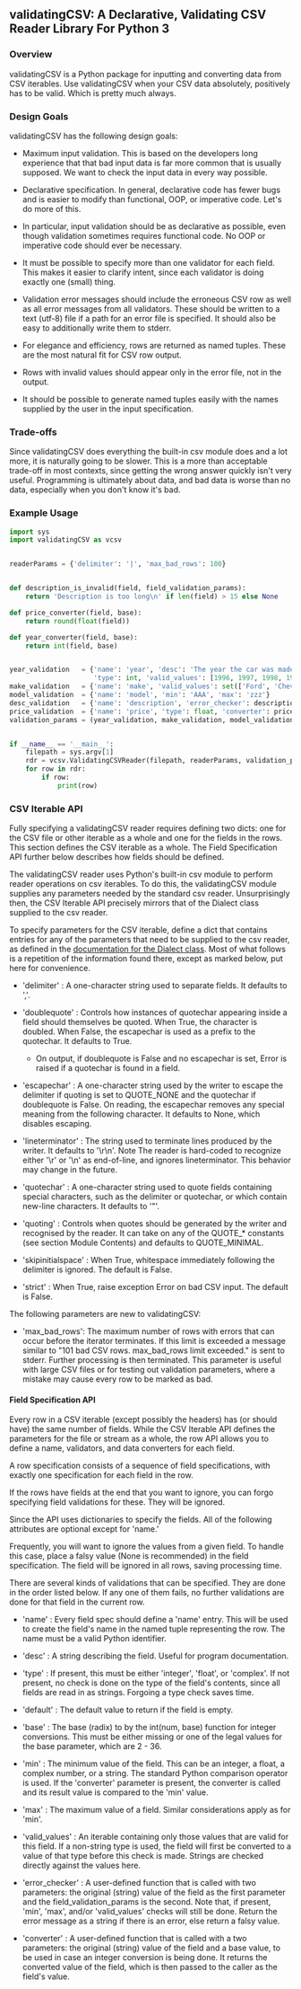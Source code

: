 ## validatingCSV: A Declarative, Validating CSV Reader Library For Python 3

### Overview

validatingCSV is a Python package for inputting and converting data from CSV iterables.
Use validatingCSV when your CSV data absolutely, positively has to be valid.
Which is pretty much always.

### Design Goals

validatingCSV has the following design goals:

* Maximum input validation. This is based on the developers long experience that
that bad input data is far more common that is usually supposed. We want to check the
input data in every way possible.

* Declarative specification. In general, declarative code has fewer bugs and is easier
to modify than functional, OOP, or imperative code. Let's do more of this.

* In particular, input validation should be as declarative as possible, even though validation
sometimes requires functional code. No OOP or imperative code should ever be necessary.

* It must be possible to specify more than one validator for each field.
This makes it easier to clarify intent, since each validator is doing exactly one (small) thing.

* Validation error messages should include the erroneous CSV row as well as all error
messages from all validators. These should be written to a text (utf-8) file if a path
for an error file is specified. It should also be easy to additionally write them to stderr.

* For elegance and efficiency, rows are returned as named tuples. These are the most natural
fit for CSV row output.

* Rows with invalid values should appear only in the error file, not in the output.

* It should be possible to generate named tuples easily with the names supplied by
the user in the input specification.

### Trade-offs

Since validatingCSV does everything the built-in csv module does and a lot more, it is naturally
going to be slower. This is a more than acceptable trade-off in most contexts, since getting
the wrong answer quickly isn't very useful. Programming is ultimately about data, and bad
data is worse than no data, especially when you don't know it's bad.

### Example Usage

```python
import sys
import validatingCSV as vcsv


readerParams = {'delimiter': '|', 'max_bad_rows': 100}


def description_is_invalid(field, field_validation_params):
    return 'Description is too long\n' if len(field) > 15 else None

def price_converter(field, base):
    return round(float(field))

def year_converter(field, base):
    return int(field, base)


year_validation   = {'name': 'year', 'desc': 'The year the car was made.',
                     'type': int, 'valid_values': [1996, 1997, 1998, 1999], 'converter': year_converter}
make_validation   = {'name': 'make', 'valid_values': set(['Ford', 'Chevy', 'Jeep'])}
model_validation  = {'name': 'model', 'min': 'AAA', 'max': 'zzz'}
desc_validation   = {'name': 'description', 'error_checker': description_is_invalid}
price_validation  = {'name': 'price', 'type': float, 'converter': price_converter}
validation_params = (year_validation, make_validation, model_validation, desc_validation, price_validation)


if __name__ == '__main__':
    filepath = sys.argv[1]
    rdr = vcsv.ValidatingCSVReader(filepath, readerParams, validation_params)
    for row in rdr:
        if row:
            print(row)

```

### CSV Iterable API

Fully specifying a validatingCSV reader requires defining two dicts: one for the
CSV file or other iterable as a whole and one for the fields in the rows.
This section defines the CSV iterable as a whole.
The Field Specification API further below describes how fields should be defined.

The validatingCSV reader uses Python's built-in csv module to perform reader 
operations on csv iterables. To do this, the validatingCSV module supplies any
parameters needed by the standard csv reader. Unsurprisingly then, the
CSV Iterable API precisely mirrors that of the Dialect class supplied to the
csv reader.

To specify parameters for the CSV iterable, define a dict that contains entries for
any of the parameters that need to be supplied to the csv reader, as defined in
the [documentation for the Dialect class](https://docs.python.org/3/library/csv.html#csv-fmt-params).
Most of what follows is a repetition of the information found there, except as marked below,
put here for convenience.

* 'delimiter' : A one-character string used to separate fields. It defaults to ','.

* 'doublequote' : Controls how instances of quotechar appearing inside a field should themselves be quoted. When True, the character is doubled. When False, the escapechar is used as a prefix to the quotechar. It defaults to True.

  * On output, if doublequote is False and no escapechar is set, Error is raised if a quotechar is found in a field.

* 'escapechar' : A one-character string used by the writer to escape the delimiter if quoting is set to QUOTE_NONE and the quotechar if doublequote is False. On reading, the escapechar removes any special meaning from the following character. It defaults to None, which disables escaping.

* 'lineterminator' : The string used to terminate lines produced by the writer. It defaults to '\r\n'. Note The reader is hard-coded to recognize either '\r' or '\n' as end-of-line, and ignores lineterminator. This behavior may change in the future.

* 'quotechar' : A one-character string used to quote fields containing special characters, such as the delimiter or quotechar, or which contain new-line characters. It defaults to '"'.

* 'quoting' : Controls when quotes should be generated by the writer and recognised by the reader. It can take on any of the QUOTE_* constants (see section Module Contents) and defaults to QUOTE_MINIMAL.

* 'skipinitialspace' : When True, whitespace immediately following the delimiter is ignored. The default is False.

* 'strict' : When True, raise exception Error on bad CSV input. The default is False.

The following parameters are new to validatingCSV:

* 'max_bad_rows': The maximum number of rows with errors that can occur before the iterator terminates.
  If this limit is exceeded a message similar to "101 bad CSV rows. max_bad_rows limit exceeded." is sent
  to stderr. Further processing is then terminated. This parameter is useful with large CSV files or for
  testing out validation parameters, where a mistake may cause every row to be marked as bad.


#### Field Specification API

Every row in a CSV iterable (except possibly the headers) has (or should have) the same number of fields.
While the CSV Iterable API defines the parameters for the file or stream as a whole,
the row API allows you to define a name, validators, and data converters for each field.

A row specification consists of a sequence of field specifications,
with exactly one specification for each field in the row.

If the rows have fields at the end that you want to ignore, you can forgo specifying
field validations for these. They will be ignored.

Since the API uses dictionaries to specify the fields.
All of the following attributes are optional except for 'name.'

Frequently, you will want to ignore the values from a given field.
To handle this case, place a falsy value (None is recommended) in the field specification.
The field will be ignored in all rows, saving processing time.

There are several kinds of validations that can be specified. They are done in the order
listed below. If any one of them fails, no further validations are done for that field
in the current row.

* 'name' : Every field spec should define a 'name' entry.
This will be used to create the field's name in the named tuple representing the row.
The name must be a valid Python identifier.

* 'desc' : A string describing the field. Useful for program documentation.

* 'type' : If present, this must be either 'integer', 'float', or 'complex'.
If not present, no check is done on the type of the field's
contents, since all fields are read in as strings. Forgoing a type check saves time.

* 'default' : The default value to return if the field is empty.

* 'base' : The base (radix) to by the int(num, base) function for integer conversions.
This must be either missing or one of the legal values for the base parameter, which
are 2 - 36.

* 'min' : The minimum value of the field. This can be an integer, a float, a complex number,
or a string. The standard Python comparison operator is used.
If the 'converter' parameter is present, the converter is called and its result value
is compared to the 'min' value.

* 'max' : The maximum value of a field. Similar considerations apply as for 'min'.

* 'valid_values' : An iterable containing only those values that are valid for this field.
If a non-string type is used, the field will first be converted to a value of that type
before this check is made.
Strings are checked directly against the values here.

* 'error_checker' : A user-defined function that is called with two parameters:
the original (string)
value of the field as the first parameter and the field_validation_params
 is the second.
Note that, if present, 'min', 'max', and/or 'valid_values' checks will still be done.
Return the error message as a string if there is an error, else return a falsy value.

* 'converter' : A user-defined function that is called with a two parameters:
the original (string) value of the field and a base value, to be used in case an
integer conversion is being done. It returns the converted value of the field,
which is then passed to the caller as the field's value.
